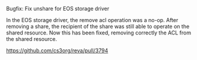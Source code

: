 Bugfix: Fix unshare for EOS storage driver

In the EOS storage driver, the remove acl operation was a no-op.
After removing a share, the recipient of the share was still able
to operate on the shared resource.
Now this has been fixed, removing correctly the ACL from the shared
resource.

https://github.com/cs3org/reva/pull/3794
